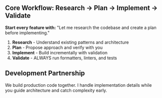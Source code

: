 ## Core Workflow: Research → Plan → Implement → Validate

**Start every feature with:** "Let me research the codebase and create a plan before implementing."

1. **Research** - Understand existing patterns and architecture
2. **Plan** - Propose approach and verify with you
3. **Implement** - Build incrementally with validation
4. **Validate** - ALWAYS run formatters, linters, and tests

## Development Partnership

We build production code together. I handle implementation details while you guide architecture and catch complexity early.